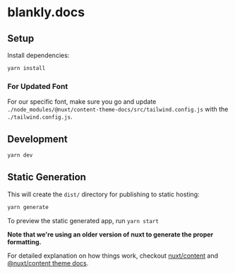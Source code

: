 # blankly.docs

## Setup

Install dependencies:

```bash
yarn install
```

### For Updated Font

For our specific font, make sure you go and update `./node_modules/@nuxt/content-theme-docs/src/tailwind.config.js`
with the `./tailwind.config.js`.

## Development

```bash
yarn dev
```

## Static Generation

This will create the `dist/` directory for publishing to static hosting:

```bash
yarn generate
```

To preview the static generated app, run `yarn start`

**Note that we're using an older version of nuxt to generate the proper formatting.**

For detailed explanation on how things work, checkout [nuxt/content](https://content.nuxtjs.org) and [@nuxt/content theme docs](https://content.nuxtjs.org/themes-docs).
